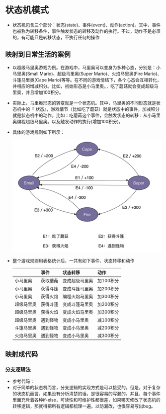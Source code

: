 # 状态机模式

* 状态机包含三个部分：状态(state)、事件(event)、动作(action)。其中，事件也被称为转移条件，事件触发状态的转移及动作的执行。不过，动作不是必须的，有可能只是转移状态，不执行任何的操作

## 映射到日常生活的案例

* 以超级马里奥游戏为例。在游戏中，马里奥可以变身为多种心态，分别是：小马里奥(Small Mario)、超级马里奥(Super Mario)、火焰马里奥(Fire Mario)、斗篷马里奥(Cape Mario)等等。在不同的游戏情结下，各个心态会互相转化，并相应的增减积分。比如，初始形态是小马里奥。，吃了蘑菇就会变成超级马里奥，并且增加100积分。

* 实际上，马里奥形态的转变就是一个状态机。其中，马里奥的不同形态就是状态机中的『
  状态』，游戏情节（比如吃了蘑菇）就是状态中的事件，加减积分就是状态机中的动作。比如：吃蘑菇这个事件，会触发状态的转移：从小马里奥编程超级马里奥。以及触发动作的执行(增加100积分)。

* 具体的游戏规则如下所示：

  ![img](./marioRule.png)

* 整个游戏规则用表格统计后，一共有如下事件、状态转移和动作

  |            | 事件     | 状态转移       | 动作      |
  | ---------- | -------- | -------------- | --------- |
  | 小马里奥   | 获取蘑菇 | 变成超级马里奥 | 加100积分 |
  | 小马里奥   | 获得斗篷 | 变成斗篷马里奥 | 加200积分 |
  | 小马里奥   | 获得火焰 | 编程火焰马里奥 | 加300积分 |
  | 超级马里奥 | 获得斗篷 | 变成斗篷马里奥 | 加200积分 |
  | 超级马里奥 | 获得火焰 | 变成火焰马里奥 | 加300积分 |
  | 超级马里奥 | 遇到怪物 | 变成小马里奥   | 减100积分 |
  | 斗篷马里奥 | 遇到怪物 | 变成小马里奥   | 减200积分 |
  | 火焰马里奥 | 遇到怪物 | 变成小马里奥   | 减300积分 |

  

## 映射成代码

### 分支逻辑法

* 参考代码：
* 对于简单的状态机而言，分支逻辑的实现方式是可以接受的。但是，对于复杂的状态机而言，如果没有分析清楚的话，是很容易的写漏的。并且，每个事件里面充斥着各种if-else，可读性和可维护性都很差，如果哪天修改了状态机的转移逻辑，那就得把所有逻辑都梳理一遍，以防漏改，也很容易写出bug。

